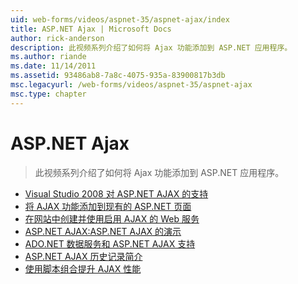 ```yaml
---
uid: web-forms/videos/aspnet-35/aspnet-ajax/index
title: ASP.NET Ajax | Microsoft Docs
author: rick-anderson
description: 此视频系列介绍了如何将 Ajax 功能添加到 ASP.NET 应用程序。
ms.author: riande
ms.date: 11/14/2011
ms.assetid: 93486ab8-7a8c-4075-935a-83900817b3db
msc.legacyurl: /web-forms/videos/aspnet-35/aspnet-ajax
msc.type: chapter
---
```

<a name="aspnet-ajax"></a>ASP.NET Ajax
====================
> 此视频系列介绍了如何将 Ajax 功能添加到 ASP.NET 应用程序。


- [Visual Studio 2008 对 ASP.NET AJAX 的支持](aspnet-ajax-support-in-visual-studio-2008.md)
- [将 AJAX 功能添加到现有的 ASP.NET 页面](adding-ajax-functionality-to-an-existing-aspnet-page.md)
- [在网站中创建并使用启用 AJAX 的 Web 服务](creating-and-using-an-ajax-enabled-web-service-in-a-web-site.md)
- [ASP.NET AJAX:ASP.NET AJAX 的演示](aspnet-ajax-a-demonstration-of-aspnet-ajax.md)
- [ADO.NET 数据服务和 ASP.NET AJAX 支持](adonet-data-services-with-aspnet-ajax-support.md)
- [ASP.NET AJAX 历史记录简介](introduction-to-aspnet-ajax-history.md)
- [使用脚本组合提升 AJAX 性能](using-script-combining-to-improve-ajax-performance.md)
